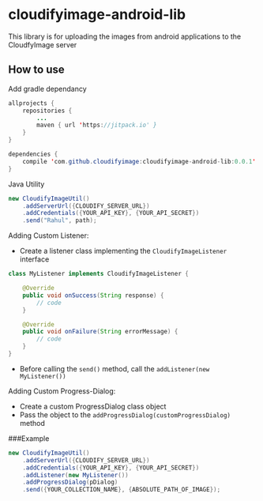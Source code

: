 # cloudifyimage-android-lib
This library is for uploading the images from android applications to the CloudfyImage server

## How to use
Add gradle dependancy

```java
allprojects {
	repositories {
		...
		maven { url 'https://jitpack.io' }
	}
}
```

```java
dependencies {
	compile 'com.github.cloudifyimage:cloudifyimage-android-lib:0.0.1'
}
```

Java Utility
```java
new CloudifyImageUtil()
	.addServerUrl({CLOUDIFY_SERVER_URL})
	.addCredentials({YOUR_API_KEY}, {YOUR_API_SECRET})
	.send("Rahul", path);
```

Adding Custom Listener:
- Create a listener class implementing the `CloudifyImageListener` interface
```java
class MyListener implements CloudifyImageListener {

	@Override
	public void onSuccess(String response) {
		// code
	}

	@Override
	public void onFailure(String errorMessage) {
		// code
	}
}
```

- Before calling the `send()` method, call the `addListener(new MyListener())`

Adding Custom Progress-Dialog:
- Create a custom ProgressDialog class object
- Pass the object to the `addProgressDialog(customProgressDialog)` method

###Example
```java
new CloudifyImageUtil()
	.addServerUrl({CLOUDIFY_SERVER_URL})
	.addCredentials({YOUR_API_KEY}, {YOUR_API_SECRET})
	.addListener(new MyListener())
	.addProgressDialog(pDialog)
	.send({YOUR_COLLECTION_NAME}, {ABSOLUTE_PATH_OF_IMAGE});
```

